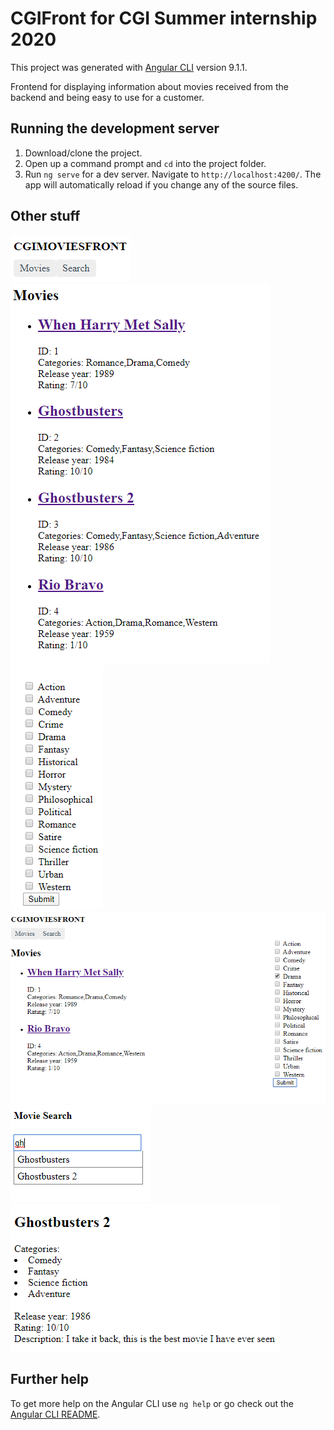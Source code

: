 # CGIFront for CGI Summer internship 2020

This project was generated with [Angular CLI](https://github.com/angular/angular-cli) version 9.1.1.

Frontend for displaying information about movies received from the backend and being easy to use for a customer.

## Running the development server

1. Download/clone the project.
2. Open up a command prompt and `cd` into the project folder.
2. Run `ng serve` for a dev server. Navigate to `http://localhost:4200/`. The app will automatically reload if you change any of the source files.

## Other stuff
![Image of Movie Navigation](https://github.com/aneelm/images/blob/master/CGIInternship/navigation.png?raw=true)
![Image of Movie List](https://github.com/aneelm/images/blob/master/CGIInternship/movieList.png?raw=true)
![Image of Movie Category Filter](https://github.com/aneelm/images/blob/master/CGIInternship/categoryFilter.png?raw=true)
![Image of Movie Category Filter Drama](https://github.com/aneelm/images/blob/master/CGIInternship/filterByDrama.png?raw=true)
![Image of Movie Search](https://github.com/aneelm/images/blob/master/CGIInternship/movieSearch.png?raw=true)
![Image of Movie Detail](https://github.com/aneelm/images/blob/master/CGIInternship/detailedView.png?raw=true)


## Further help

To get more help on the Angular CLI use `ng help` or go check out the [Angular CLI README](https://github.com/angular/angular-cli/blob/master/README.md).

